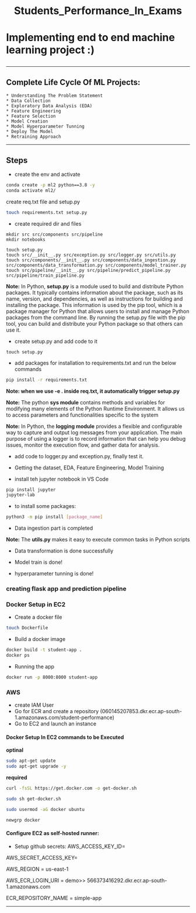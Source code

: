 <h1 align='center'> Students_Performance_In_Exams <h1>

**Implementing end to end machine learning project :)**


*************************************************************************************************************
## Complete Life Cycle Of ML Projects:
    * Understanding The Problem Statement
    * Data Collection
    * Exploratory Data Analysis (EDA)
    * Feature Engineering
    * Feature Selection
    * Model Creation
    * Model Hyperparameter Tunning
    * Deploy The Model
    * Retraining Approach
*************************************************************************************************************

## Steps

* create the env and activate
```bash
conda create -p ml2 python==3.8 -y
conda activate ml2/
```

create req.txt file and setup.py
```bash
touch requirements.txt setup.py
```

* create required dir and files
```
mkdir src src/components src/pipeline
mkdir notebooks

touch setup.py
touch src/__init__.py src/exception.py src/logger.py src/utils.py
touch src/components/__init__.py src/components/data_ingestion.py src/components/data_transformation.py src/components/model_trainer.py
touch src/pipeline/__init__.py src/pipeline/predict_pipeline.py src/pipeline/train_pipeline.py
```
**Note:** In Python, **setup.py** is a module used to build and distribute Python packages. It typically contains information about the package, such as its name, version, and dependencies, as well as instructions for building and installing the package. This information is used by the pip tool, which is a package manager for Python that allows users to install and manage Python packages from the command line. By running the setup.py file with the pip tool, you can build and distribute your Python package so that others can use it.

* create setup.py and add code to it 
```
touch setup.py
```

* add packages for installation to requirements.txt and run the below commands
```bash
pip install -r requirements.txt
```

**Note: when we use -e . inside req.txt, it automatically trigger setup.py**

**Note:** The python **sys module** contains methods and variables for modifying many elements of the Python Runtime Environment. It allows us to access parameters and functionalities specific to the system

**Note:** In Python, the **logging module** provides a flexible and configurable way to capture and output log messages from your application. The main purpose of using a logger is to record information that can help you debug issues, monitor the execution flow, and gather data for analysis.

* add code to logger.py and exception.py, finally test it.

* Getting the dataset, EDA, Feature Engineering, Model Training
* install teh jupyter notebook in VS Code
```bash
pip install jupyter
jupyter-lab
```

* to install some packages:
```bash
python3 -m pip install [package_name]
```

* Data ingestion part is completed

**Note:** The **utils.py** makes it easy to execute common tasks in Python scripts

* Data transformation is done successfully

* Model train is done!

* hyperparameter tunning is done!

### creating flask app and prediction pipeline


### Docker Setup in EC2

* Create a docker file
```bash
touch Dockerfile
```
* Build a docker image
```bash
docker build -t student-app .
docker ps
```
* Running the app
```bash
docker run -p 8000:8000 student-app
```

### AWS
* create IAM User
* Go for ECR and create a repository (060145207853.dkr.ecr.ap-south-1.amazonaws.com/student-performance)
* Go to EC2 and launch an instance

#### Docker Setup In EC2 commands to be Executed

**optinal**
```bash
sudo apt-get update 
sudo apt-get upgrade -y
```

**required**

```bash
curl -fsSL https://get.docker.com -o get-docker.sh

sudo sh get-docker.sh

sudo usermod -aG docker ubuntu

newgrp docker
```

#### Configure EC2 as self-hosted runner:

* Setup github secrets:
AWS_ACCESS_KEY_ID=

AWS_SECRET_ACCESS_KEY=

AWS_REGION = us-east-1

AWS_ECR_LOGIN_URI = demo>> 566373416292.dkr.ecr.ap-south-1.amazonaws.com

ECR_REPOSITORY_NAME = simple-app

*************************************************************************************************************
